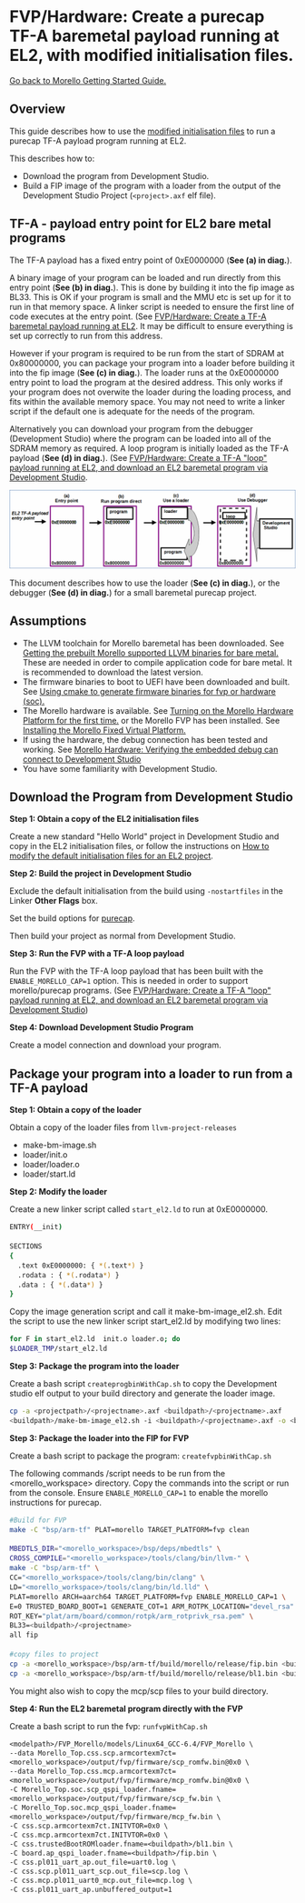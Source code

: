 # FVP/Hardware: Create a purecap TF-A baremetal payload running at EL2, with modified initialisation files.

 [Go back to Morello Getting Started Guide.](./../../../morello-getting-started.md)

## Overview

This guide describes how to use the [modified initialisation files](./../Modifycrt0/Modifycrt0ForEL2.md) to run a purecap TF-A payload program running at EL2.

This describes how to:
* Download the program from Development Studio.
* Build a FIP image of the program with a loader from the output of the Development Studio Project (`<project>.axf` elf file).

## TF-A - payload entry point for EL2 bare metal programs

The TF-A payload has a fixed entry point of 0xE0000000 (**See (a) in diag.**). 

A binary image of your program can be loaded and run directly from this entry point (**See (b) in diag.**). This is done by building it into the fip image as BL33. This is OK if your program is small and the MMU etc is set up for it to run in that memory space. A linker script is needed to ensure the first line of code executes at the entry point. (See [FVP/Hardware: Create a TF-A baremetal payload running at EL2](./TFApayload.md). It may be difficult to ensure everything is set up correctly to run from this address.

However if your program is required to be run from the start of SDRAM at 0x80000000, you can package your program into a loader before building it into the fip image (**See (c) in diag.**). The loader runs at the 0xE0000000 entry point to load the program at the desired address. This only works if your program does not overwite the loader during the loading process, and fits within the available memory space. You may not need to write a linker script if the default one is adequate for the needs of the program.

Alternatively you can download your program from the debugger (Development Studio) where the program can be loaded into all of the SDRAM memory as required. A loop program is initially loaded as the TF-A payload (**See (d) in diag.**). (See [FVP/Hardware: Create a TF-A "loop" payload running at EL2, and download an EL2 baremetal program via Development Studio](./TFAloop.md).

 ![TFA payload](./TFAPayload.gif)


This document describes how to use the loader (**See (c) in diag.**), or the debugger (**See (d) in diag.**) for a small baremetal purecap project.


## Assumptions

* The LLVM toolchain for Morello baremetal has been downloaded. See [Getting the prebuilt Morello supported LLVM binaries for bare metal.](./../LlvmBinaries/LlvmBinaries.md) These are needed in order to compile application code for bare metal. It is recommended to download the latest version.
* The firmware binaries to boot to UEFI have been downloaded and built. See [Using cmake to generate firmware binaries for fvp or hardware (soc).](./../CmakeFirmwareBinaries/CmakeFirmwareBinaries.md)
* The Morello hardware is available. See [Turning on the Morello Hardware Platform for the first time.](./../../MorelloPlatform/SettingUpMorelloSoc.md) or the Morello FVP has been installed. See [Installing the Morello Fixed Virtual Platform.](./../../MorelloPlatform/InstallingMorelloFVP.md)
* If using the hardware, the debug connection has been tested and working. See [Morello Hardware: Verifying the embedded debug can connect to Development Studio](./../HardwareDebugConnect/HardwareDebugConnect.md)
* You have some familiarity with Development Studio. 

## Download the Program from Development Studio

**Step 1: Obtain a copy of the EL2 initialisation files**

Create a new standard "Hello World" project in Development Studio and copy in the EL2 initialisation files, or follow the instructions on [How to modify the default initialisation files for an EL2 project](./../Modifycrt0/Modifycrt0ForEL2.md). 


**Step 2: Build the project in Development Studio**

Exclude the default initialisation from the build using `-nostartfiles` in the Linker **Other Flags** box.

Set the build options for [purecap](./../BareMetalExamples/Compiling/Compiling.md).

Then build your project as normal from Development Studio.

**Step 3: Run the FVP with a TF-A loop payload**

Run the FVP with the TF-A loop payload that has been built with the `ENABLE_MORELLO_CAP=1` option. This is needed in order to support morello/purecap programs. (See [FVP/Hardware: Create a TF-A "loop" payload running at EL2, and download an EL2 baremetal program via Development Studio](./TFAloop.md))

**Step 4: Download Development Studio Program**

Create a model connection and download your program.

## Package your program into a loader to run from a TF-A payload

**Step 1: Obtain a copy of the loader**

Obtain a copy of the loader files from `llvm-project-releases`
  * make-bm-image.sh
  * loader/init.o
  * loader/loader.o
  * loader/start.ld

  **Step 2: Modify the loader**

Create a new linker script called `start_el2.ld` to run at 0xE0000000.
  ```bash
  ENTRY(__init)

SECTIONS
{
    .text 0xE0000000: { *(.text*) }
    .rodata : { *(.rodata*) }
    .data : { *(.data*) }
}
```
Copy the image generation script and call it make-bm-image_el2.sh. Edit the script to use the new linker script start_el2.ld by modifying two lines:

```bash
for F in start_el2.ld  init.o loader.o; do
$LOADER_TMP/start_el2.ld
```
 **Step 3: Package the program into the loader**

 Create a bash script `createprogbinWithCap.sh` to copy the Development studio elf output to your build directory and generate the loader image.

 ```bash
 cp -a <projectpath>/<projectname>.axf <buildpath>/<projectname>.axf
<buildpath>/make-bm-image_el2.sh -i <buildpath>/<projectname>.axf -o <buildpath>/<projectname>
 ```

 **Step 3: Package the loader into the FIP for FVP**

Create a bash script to package the program: `createfvpbinWithCap.sh`

The following commands /script needs to be run from the <morello_workspace> directory. Copy the commands into the script or run from the console. Ensure `ENABLE_MORELLO_CAP=1` to enable the morello instructions for purecap.

```bash
#Build for FVP
make -C "bsp/arm-tf" PLAT=morello TARGET_PLATFORM=fvp clean

MBEDTLS_DIR="<morello_workspace>/bsp/deps/mbedtls" \
CROSS_COMPILE="<morello_workspace>/tools/clang/bin/llvm-" \
make -C "bsp/arm-tf" \
CC="<morello_workspace>/tools/clang/bin/clang" \
LD="<morello_workspace>/tools/clang/bin/ld.lld" \
PLAT=morello ARCH=aarch64 TARGET_PLATFORM=fvp ENABLE_MORELLO_CAP=1 \
E=0 TRUSTED_BOARD_BOOT=1 GENERATE_COT=1 ARM_ROTPK_LOCATION="devel_rsa" \
ROT_KEY="plat/arm/board/common/rotpk/arm_rotprivk_rsa.pem" \
BL33=<buildpath>/<projectname>
all fip

#copy files to project
cp -a <morello_workspace>/bsp/arm-tf/build/morello/release/fip.bin <buildpath>/fip.bin
cp -a <morello_workspace>/bsp/arm-tf/build/morello/release/bl1.bin <buildpath>/bl1.bin
```
You might also wish to copy the mcp/scp files to your build directory.

**Step 4: Run the EL2 baremetal program directly with the FVP**

Create a bash script to run the fvp: `runfvpWithCap.sh`

```
<modelpath>/FVP_Morello/models/Linux64_GCC-6.4/FVP_Morello \
--data Morello_Top.css.scp.armcortexm7ct=<morello_workspace>/output/fvp/firmware/scp_romfw.bin@0x0 \
--data Morello_Top.css.mcp.armcortexm7ct=<morello_workspace>/output/fvp/firmware/mcp_romfw.bin@0x0 \
-C Morello_Top.soc.scp_qspi_loader.fname=<morello_workspace>/output/fvp/firmware/scp_fw.bin \
-C Morello_Top.soc.mcp_qspi_loader.fname=<morello_workspace>/output/fvp/firmware/mcp_fw.bin \
-C css.scp.armcortexm7ct.INITVTOR=0x0 \
-C css.mcp.armcortexm7ct.INITVTOR=0x0 \
-C css.trustedBootROMloader.fname=<buildpath>/bl1.bin \
-C board.ap_qspi_loader.fname=<buildpath>/fip.bin \
-C css.pl011_uart_ap.out_file=uart0.log \
-C css.scp.pl011_uart_scp.out_file=scp.log \
-C css.mcp.pl011_uart0_mcp.out_file=mcp.log \
-C css.pl011_uart_ap.unbuffered_output=1
```